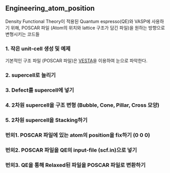 ## Engineering_atom_position

Density Functional Theory이 적용된 Quantum espresso(QE)와 VASP에 사용하기 위해,
POSCAR 파일 (Atom의 위치와 lattice 구조가 담긴 파일)을 원하는 방향으로 변형시키는 코드들

### 1. 작은 unit-cell 생성 및 예제
기본적인 구조 파일 (POSCAR 파일)은 [VESTA](https://jp-minerals.org/vesta/en/)을 이용하여 눈으로 파악한다.

### 2. supercell로 늘리기

### 3. Defect를 supercell에 넣기

### 4. 2차원 supercell을 구조 변형 (Bubble, Cone, Pillar, Cross 모양)

### 5. 2차원 supercell을 Stacking하기

### 번외1. POSCAR 파일에 있는 atom의 position을 fix하기 (0 0 0)

### 번외2. POSCAR 파일을 QE의 input-file (scf.in)으로 넣기

### 번외3. QE을 통해 Relaxed된 파일을 POSCAR 파일로 변환하기
